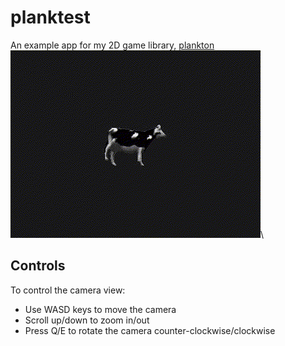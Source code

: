# planktest
An example app for my 2D game library, [plankton](https://github.com/hmsgobrr/plankton/)\
![prev](prev.gif)\

## Controls
To control the camera view:
- Use <key>WASD</key> keys to move the camera
- Scroll up/down to zoom in/out
- Press <key>Q</key>/<key>E</key> to rotate the camera counter-clockwise/clockwise
